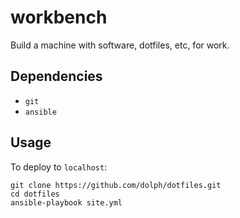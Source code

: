 # workbench

Build a machine with software, dotfiles, etc, for work.

## Dependencies

* `git`
* `ansible`

## Usage

To deploy to `localhost`:

    git clone https://github.com/dolph/dotfiles.git
    cd dotfiles
    ansible-playbook site.yml
